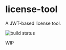 # license-tool
A JWT-based license tool.

![build status](https://api.travis-ci.org/unicolet/license-tool.svg)

WIP
